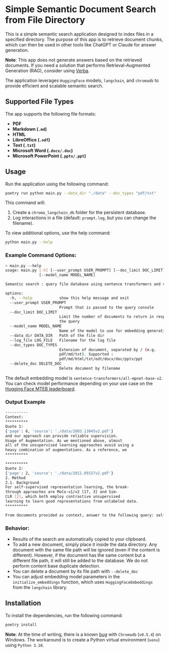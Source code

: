 # Simple Semantic Document Search from File Directory

This is a simple semantic search application designed to index files in a specified directory. The purpose of this app is to retrieve document chunks, which can then be used in other tools like ChatGPT or Claude for answer generation.

**Note**: This app does not generate answers based on the retrieved documents. If you need a solution that performs Retrieval-Augmented Generation (RAG), consider using [Verba](https://github.com/weaviate/Verba).

The application leverages `HuggingFace` models, `langchain`, and `chromadb` to provide efficient and scalable semantic search. 

## Supported File Types
The app supports the following file formats:
- **PDF**
- **Markdown (`.md`)**
- **HTML**
- **LibreOffice (`.odf`)**
- **Text (`.txt`)**
- **Microsoft Word (`.docx/.doc`)**
- **Microsoft PowerPoint (`.pptx/.ppt`)**

## Usage

Run the application using the following command:

```bash
poetry run python main.py --data_dir "./data" --doc_types "pdf/txt"
```

This command will:
1. Create a `chroma_langchain_db` folder for the persistent database.
2. Log interactions in a file (default: `prompt.log`, but you can change the filename).

To view additional options, use the help command:

```bash
python main.py --help
```

### Example Command Options:

```bash
> main.py --help
usage: main.py [-h] [--user_prompt USER_PROMPT] [--doc_limit DOC_LIMIT]
               [--model_name MODEL_NAME]

Semantic search : query file database using sentence transformers and vector stores

options:
  -h, --help            show this help message and exit
  --user_prompt USER_PROMPT
                        Prompt that is passed to the query console
  --doc_limit DOC_LIMIT
                        Limit the number of documents to return in response to
                        the query
  --model_name MODEL_NAME
                        Name of the model to use for embedding generation
  --data_dir DATA_DIR   Path of the file dir
  --log_file LOG_FILE   Filename for the log file
  --doc_types DOC_TYPES
                        Extension of document, separated by / (e.g.
                        pdf/md/txt). Supported :
                        pdf/md/html/txt/odt/docx/doc/pptx/ppt
  --delete_doc DELETE_DOC
                        Delete document by filename
```

The default embedding model is `sentence-transformers/all-mpnet-base-v2`.
You can check model performance depending on your use case on the [Hugging Face MTEB leaderboard](https://huggingface.co/spaces/mteb/leaderboard).

### Output Example

```bash
----------
Context:
**********
Quote 1:
{'page': 6, 'source': './data/2003.13045v2.pdf'}
and our approach can provide reliable supervision.
Usage of Augmentation. As we mentioned above, almost
all of the unsupervised learning approaches avoid using a
heavy combination of augmentations. As a reference, we
**********

**********
Quote 2:
{'page': 2, 'source': './data/2011.09157v2.pdf'}
2. Method
2.1. Background
For self-supervised representation learning, the break-
through approaches are MoCo-v1/v2 [17, 3] and Sim-
CLR [2], which both employ contrastive unsupervised
learning to learn good representations from unlabeled data.
**********

From documents provided as context, answer to the following query: self supervised
```


### Behavior:

- Results of the search are automatically copied to your clipboard.
- To add a new document, simply place it inside the data directory. Any document with the same file path will be ignored (even if the content is different). However, if the document has the same content but a different file path, it will still be added to the database. We do not perform content base duplicate detection.
- You can delete a document by its file path with `--delete_doc`
- You can adjust embedding model parameters in the `initialize_embeddings` function, which uses `HuggingFaceEmbeddings` from the `langchain` library.

## Installation

To install the dependencies, run the following command:

```bash
poetry install
```

**Note**: At the time of writing, there is a known [bug](https://github.com/chroma-core/chroma/issues/2513) with `Chromadb` (`v0.5.4`) on Windows. The workaround is to create a Python virtual environment (`venv`) using `Python 3.10`.
